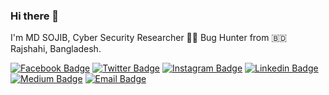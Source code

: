 ### Hi there 👋



I'm MD SOJIB, Cyber Security Researcher 🧑‍💻️ Bug Hunter from 🇧🇩 Rajshahi, Bangladesh.

[![Facebook Badge](https://img.shields.io/badge/-MDSOJIB-1877F2?style=flat-square&labelColor=1877F2&logo=facebook&logoColor=white&link=https://facebook.com/mdsojibcsr1)](https://facebook.com/mdsojibcsr1) [![Twitter Badge](https://img.shields.io/badge/-MDSOJIB-1ca0f1?style=flat-square&labelColor=1ca0f1&logo=twitter&logoColor=white&link=https://twitter.com/mdsojibcsr)](https://twitter.com/mdsojibcsr) [![Instagram Badge](https://img.shields.io/badge/-MDSOJIB-E4405F?style=flat-square&labelColor=E4405F&logo=instagram&logoColor=white&link=https://instagram.com/mdsojibcsr)](https://instagram.com/mdsojibcsr) [![Linkedin Badge](https://img.shields.io/badge/-MDSOJIB-blue?style=flat-square&logo=Linkedin&logoColor=white&link=https://www.linkedin.com/in/mdsojibcsr/)](https://www.linkedin.com/in/mdsojibcsr/) [![Medium Badge](https://img.shields.io/badge/-MDSOJIB-03a57a?style=flat-square&labelColor=03a57a&logo=Medium&link=https://medium.com/@mdsojibcsr/)](https://medium.com/@mdsojibcsr) [![Email Badge](https://img.shields.io/badge/-Email-c14438?style=flat-square&logo=Gmail&logoColor=white&link=mailto:mdsojib.vcr@gmail.com)](mailto:mdsojib.vcr@gmail.com)













